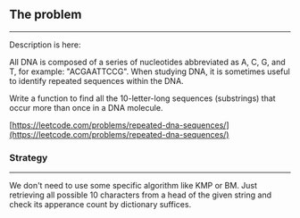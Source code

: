 ## The problem
---

Description is here:

All DNA is composed of a series of nucleotides abbreviated as A, C, G, and T, for example: "ACGAATTCCG". When studying DNA, it is sometimes useful to identify repeated sequences within the DNA.

Write a function to find all the 10-letter-long sequences (substrings) that occur more than once in a DNA molecule.

[https://leetcode.com/problems/repeated-dna-sequences/](https://leetcode.com/problems/repeated-dna-sequences/)

### Strategy
---

We don't need to use some specific algorithm like KMP or BM.
Just retrieving all possible 10 characters from a head of the given string and check its apperance count by dictionary suffices.